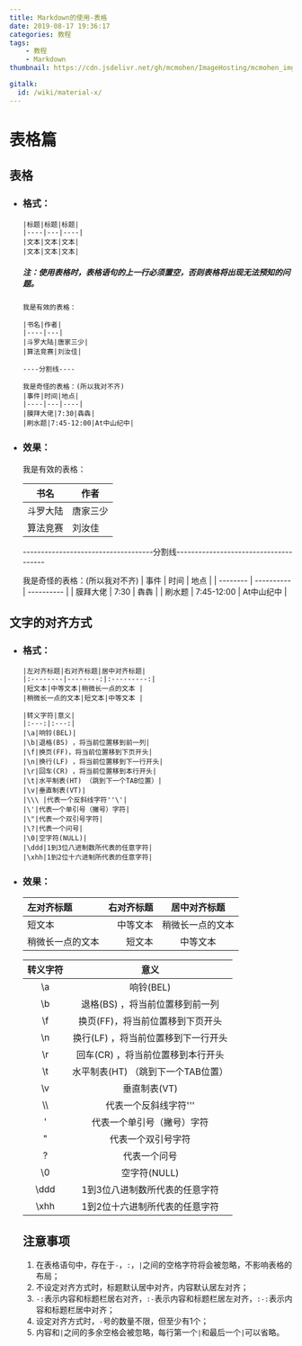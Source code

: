 ```yaml
---
title: Markdown的使用-表格
date: 2019-08-17 19:36:17
categories: 教程
tags:
	- 教程
	- Markdown
thumbnail: https://cdn.jsdelivr.net/gh/mcmohen/ImageHosting/mcmohen_imgmcmohen_imgteacher.jpg

gitalk:
  id: /wiki/material-x/
---
```


# 表格篇

<!-- more -->

## 表格

- ### 格式：

  ```
  |标题|标题|标题|
  |----|---|----|
  |文本|文本|文本|
  |文本|文本|文本|
  ```

  ##### 注：使用表格时，表格语句的上一行必须置空，否则表格将出现无法预知的问题。

  ```
  我是有效的表格：
  
  |书名|作者|
  |----|---|
  |斗罗大陆|唐家三少|
  |算法竞赛|刘汝佳|
  
  ----分割线----
  
  我是奇怪的表格：(所以我对不齐)
  |事件|时间|地点|
  |----|---|----|
  |膜拜大佬|7:30|犇犇|
  |刷水题|7:45-12:00|At中山纪中|
  ```

  

- ### 效果：

  我是有效的表格：

  | 书名     | 作者     |
  | -------- | -------- |
  | 斗罗大陆 | 唐家三少 |
  | 算法竞赛 | 刘汝佳   |

  ------------------------------------分割线--------------------------------------

  我是奇怪的表格：(所以我对不齐)
  | 事件     | 时间       | 地点       |
  | -------- | ---------- | ---------- |
  | 膜拜大佬 | 7:30       | 犇犇       |
  | 刷水题   | 7:45-12:00 | At中山纪中 |



## 文字的对齐方式

- ### 格式：

  ```
  |左对齐标题|右对齐标题|居中对齐标题|
  |:--------|--------:|:---------:|
  |短文本|中等文本|稍微长一点的文本 |
  |稍微长一点的文本|短文本|中等文本 |
  ```

  ```
  |转义字符|意义|
  |:---:|:---:|
  |\a|响铃(BEL)|
  |\b|退格(BS) ，将当前位置移到前一列|
  |\f|换页(FF)，将当前位置移到下页开头|
  |\n|换行(LF) ，将当前位置移到下一行开头|
  |\r|回车(CR) ，将当前位置移到本行开头|
  |\t|水平制表(HT) （跳到下一个TAB位置）|
  |\v|垂直制表(VT)|
  |\\\ |代表一个反斜线字符''\'|
  |\'|代表一个单引号（撇号）字符|
  |\"|代表一个双引号字符|
  |\?|代表一个问号|
  |\0|空字符(NULL)|
  |\ddd|1到3位八进制数所代表的任意字符|
  |\xhh|1到2位十六进制所代表的任意字符|
  ```

- ### 效果：

  | 左对齐标题       | 右对齐标题 |   居中对齐标题   |
  | :--------------- | ---------: | :--------------: |
  | 短文本           |   中等文本 | 稍微长一点的文本 |
  | 稍微长一点的文本 |     短文本 |     中等文本     |

  | 转义字符 |                意义                 |
  | :------: | :---------------------------------: |
  |    \a    |              响铃(BEL)              |
  |    \b    |   退格(BS) ，将当前位置移到前一列   |
  |    \f    |  换页(FF)，将当前位置移到下页开头   |
  |    \n    | 换行(LF) ，将当前位置移到下一行开头 |
  |    \r    |  回车(CR) ，将当前位置移到本行开头  |
  |    \t    | 水平制表(HT) （跳到下一个TAB位置）  |
  |    \v    |            垂直制表(VT)             |
  |   \\\    |       代表一个反斜线字符''\'        |
  |    \'    |     代表一个单引号（撇号）字符      |
  |    \"    |         代表一个双引号字符          |
  |    \?    |            代表一个问号             |
  |    \0    |            空字符(NULL)             |
  |   \ddd   |   1到3位八进制数所代表的任意字符    |
  |   \xhh   |   1到2位十六进制所代表的任意字符    |

  ## 注意事项

  1. 在表格语句中，存在于`-`，`:`，`|`之间的空格字符将会被忽略，不影响表格的布局；
  2. 不设定对齐方式时，标题默认居中对齐，内容默认居左对齐；
  3. `-:`表示内容和标题栏居右对齐，`:-`表示内容和标题栏居左对齐，`:-:`表示内容和标题栏居中对齐；
  4. 设定对齐方式时，`-`号的数量不限，但至少有1个；
  5. 内容和`|`之间的多余空格会被忽略，每行第一个`|`和最后一个`|`可以省略。

